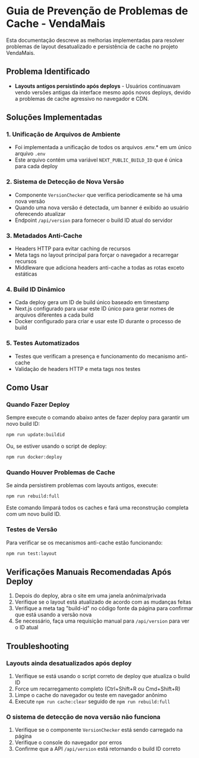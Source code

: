 # Guia de Prevenção de Problemas de Cache - VendaMais

Esta documentação descreve as melhorias implementadas para resolver problemas de layout desatualizado e persistência de cache no projeto VendaMais.

## Problema Identificado

- **Layouts antigos persistindo após deploys** - Usuários continuavam vendo versões antigas da interface mesmo após novos deploys, devido a problemas de cache agressivo no navegador e CDN.

## Soluções Implementadas

### 1. Unificação de Arquivos de Ambiente

- Foi implementada a unificação de todos os arquivos .env.\* em um único arquivo `.env`
- Este arquivo contém uma variável `NEXT_PUBLIC_BUILD_ID` que é única para cada deploy

### 2. Sistema de Detecção de Nova Versão

- Componente `VersionChecker` que verifica periodicamente se há uma nova versão
- Quando uma nova versão é detectada, um banner é exibido ao usuário oferecendo atualizar
- Endpoint `/api/version` para fornecer o build ID atual do servidor

### 3. Metadados Anti-Cache

- Headers HTTP para evitar caching de recursos
- Meta tags no layout principal para forçar o navegador a recarregar recursos
- Middleware que adiciona headers anti-cache a todas as rotas exceto estáticas

### 4. Build ID Dinâmico

- Cada deploy gera um ID de build único baseado em timestamp
- Next.js configurado para usar este ID único para gerar nomes de arquivos diferentes a cada build
- Docker configurado para criar e usar este ID durante o processo de build

### 5. Testes Automatizados

- Testes que verificam a presença e funcionamento do mecanismo anti-cache
- Validação de headers HTTP e meta tags nos testes

## Como Usar

### Quando Fazer Deploy

Sempre execute o comando abaixo antes de fazer deploy para garantir um novo build ID:

```bash
npm run update:buildid
```

Ou, se estiver usando o script de deploy:

```bash
npm run docker:deploy
```

### Quando Houver Problemas de Cache

Se ainda persistirem problemas com layouts antigos, execute:

```bash
npm run rebuild:full
```

Este comando limpará todos os caches e fará uma reconstrução completa com um novo build ID.

### Testes de Versão

Para verificar se os mecanismos anti-cache estão funcionando:

```bash
npm run test:layout
```

## Verificações Manuais Recomendadas Após Deploy

1. Depois do deploy, abra o site em uma janela anônima/privada
2. Verifique se o layout está atualizado de acordo com as mudanças feitas
3. Verifique a meta tag "build-id" no código fonte da página para confirmar que está usando a versão nova
4. Se necessário, faça uma requisição manual para `/api/version` para ver o ID atual

## Troubleshooting

### Layouts ainda desatualizados após deploy

1. Verifique se está usando o script correto de deploy que atualiza o build ID
2. Force um recarregamento completo (Ctrl+Shift+R ou Cmd+Shift+R)
3. Limpe o cache do navegador ou teste em navegador anônimo
4. Execute `npm run cache:clear` seguido de `npm run rebuild:full`

### O sistema de detecção de nova versão não funciona

1. Verifique se o componente `VersionChecker` está sendo carregado na página
2. Verifique o console do navegador por erros
3. Confirme que a API `/api/version` está retornando o build ID correto

